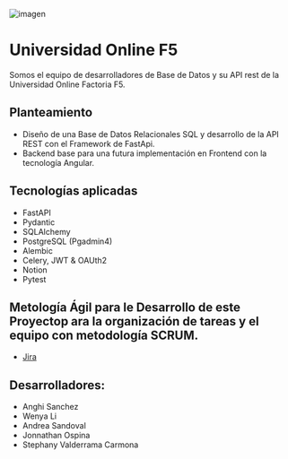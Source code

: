 ![imagen](https://user-images.githubusercontent.com/110174766/200622165-764b812a-c86f-4ffc-823f-ba7d43db282e.png)

# Universidad Online F5

Somos el equipo de desarrolladores de Base de Datos y su API rest de la Universidad Online Factoria F5.

## Planteamiento

- Diseño de una Base de Datos Relacionales SQL y desarrollo de la API REST con el Framework de FastApi. 
- Backend base para una futura implementación en Frontend con la tecnología Angular.




## Tecnologías aplicadas

- FastAPI
- Pydantic
- SQLAlchemy
- PostgreSQL (Pgadmin4)
- Alembic
- Celery, JWT & OAUth2
- Notion
- Pytest

## Metología Ágil para le Desarrollo de este Proyectop ara la organización de tareas y el equipo con metodología SCRUM.

- [Jira](https://apiproyectouniversidad.atlassian.net/jira/software/projects/PUA/boards/1) 

## Desarrolladores:

- Anghi Sanchez
- Wenya Li
- Andrea Sandoval
- Jonnathan Ospina
- Stephany Valderrama Carmona
